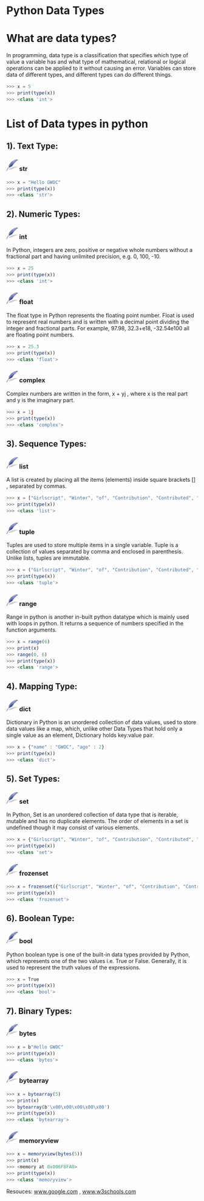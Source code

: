
# Python Data Types

# What are data types?
In programming, data type is a classification that specifies which type of value a variable has and what type of mathematical, relational or logical operations can be applied to it without causing an error.
Variables can store data of different types, and different types can do different things.

```javascript
>>> x = 5
>>> print(type(x))
>>> <class 'int'>
```

# List of Data types in python

## 1). Text Type:	
### <img src="https://github.com/priyankapiba/priyankapiba/blob/main/feather1.png" width="30" height="30"> str </br>
```javascript
>>> x = "Hello GWOC"
>>> print(type(x))
>>> <class 'str'>
```
## 2). Numeric Types:	
### <img src="https://github.com/priyankapiba/priyankapiba/blob/main/feather1.png" width="30" height="30"> int</br> 
   In Python, integers are zero, positive or negative whole numbers without a fractional part and having unlimited precision, e.g. 0, 100, -10.
   
  

```javascript
>>> x = 25
>>> print(type(x))
>>> <class 'int'>
```
###  <img src="https://github.com/priyankapiba/priyankapiba/blob/main/feather1.png" width="30" height="30"> float</br>
   The float type in Python represents the floating point number. Float is used to represent real numbers and is written with a decimal point dividing the integer and fractional parts. For example, 97.98, 32.3+e18, -32.54e100 all are floating point numbers.
```javascript
>>> x = 25.3
>>> print(type(x))
>>> <class 'float'>
```
### <img src="https://github.com/priyankapiba/priyankapiba/blob/main/feather1.png" width="30" height="30"> complex</br>
   Complex numbers are written in the form, x + yj , where x is the real part and y is the imaginary part.
```javascript
>>> x = 1j
>>> print(type(x))
>>> <class 'complex'>
```
## 3). Sequence Types:	
### <img src="https://github.com/priyankapiba/priyankapiba/blob/main/feather1.png" width="30" height="30"> list</br>
   A list is created by placing all the items (elements) inside square brackets [] , separated by commas.
```javascript
>>> x = ["Girlscript", "Winter", "of", "Contribution", "Contributed", "by", "Priyanka"]
>>> print(type(x))
>>> <class 'list'>
```
### <img src="https://github.com/priyankapiba/priyankapiba/blob/main/feather1.png" width="30" height="30"> tuple</br>
   Tuples are used to store multiple items in a single variable. Tuple is a collection of values separated by comma and enclosed in parenthesis. Unlike lists, tuples are immutable. 
```javascript
>>> x = ("Girlscript", "Winter", "of", "Contribution", "Contributed", "by", "Priyanka")
>>> print(type(x))
>>> <class 'tuple'>
```
### <img src="https://github.com/priyankapiba/priyankapiba/blob/main/feather1.png" width="30" height="30"> range</br>
   Range in python is another in-built python datatype which is mainly used with loops in python. It returns a sequence of numbers specified in the function arguments.
```javascript
>>> x = range(6)
>>> print(x)
>>> range(0, 6)
>>> print(type(x))
>>> <class 'range'>
```
## 4). Mapping Type:	
### <img src="https://github.com/priyankapiba/priyankapiba/blob/main/feather1.png" width="30" height="30"> dict</br>
   Dictionary in Python is an unordered collection of data values, used to store data values like a map, which, unlike other Data Types that hold only a single value as an element, Dictionary holds key:value pair.
```javascript
>>> x = {"name" : "GWOC", "age" : 2}
>>> print(type(x))
>>> <class 'dict'>
```
## 5). Set Types:	
### <img src="https://github.com/priyankapiba/priyankapiba/blob/main/feather1.png" width="30" height="30"> set</br>
   In Python, Set is an unordered collection of data type that is iterable, mutable and has no duplicate elements. The order of elements in a set is undefined though it may consist of various elements.
```javascript
>>> x = {"Girlscript", "Winter", "of", "Contribution", "Contributed", "by", "Priyanka"}
>>> print(type(x))
>>> <class 'set'>
```
### <img src="https://github.com/priyankapiba/priyankapiba/blob/main/feather1.png" width="30" height="30"> frozenset</br>
```javascript
>>> x = frozenset({"Girlscript", "Winter", "of", "Contribution", "Contributed", "by", "Priyanka"})
>>> print(type(x))
>>> <class 'frozenset'>
```
## 6). Boolean Type:	
### <img src="https://github.com/priyankapiba/priyankapiba/blob/main/feather1.png" width="30" height="30"> bool</br>
   Python boolean type is one of the built-in data types provided by Python, which represents one of the two values i.e. True or False. Generally, it is used to represent the truth values of the expressions.
```javascript
>>> x = True
>>> print(type(x))
>>> <class 'bool'>
```
## 7). Binary Types:	
### <img src="https://github.com/priyankapiba/priyankapiba/blob/main/feather1.png" width="30" height="30"> bytes</br>
```javascript
>>> x = b"Hello GWOC"
>>> print(type(x))
>>> <class 'bytes'>
```
### <img src="https://github.com/priyankapiba/priyankapiba/blob/main/feather1.png" width="30" height="30"> bytearray</br> 
```javascript
>>> x = bytearray(5)
>>> print(x)
>>> bytearray(b'\x00\x00\x00\x00\x00')
>>> print(type(x))
>>> <class 'bytearray'>
```
### <img src="https://github.com/priyankapiba/priyankapiba/blob/main/feather1.png" width="30" height="30"> memoryview</br>
```javascript
>>> x = memoryview(bytes(5))
>>> print(x)
>>> <memory at 0x006F8FA0>
>>> print(type(x))
>>> <class 'memoryview'>
```
   
  Resouces: www.google.com , www.w3schools.com
  
